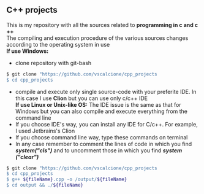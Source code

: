 ## C++ projects

This is my repository with all the sources related to **programming in c and c ++**
<br>
The compiling and execution procedure of the various sources changes according to the operating system in use
<br>
<strong>If use Windows:</strong>
- clone repository with git-bash 
```bash
$ git clone "https://github.com/vscalcione/cpp_projects
$ cd cpp_projects
```
- compile and execute only single source-code with your preferite IDE. In this case I use **Clion** but you can use only c/c++ IDE <br>
<strong>If use Linux or Unix-like OS:</strong>
The IDE issue is the same as that for Windows but you can also compile and execute everything from the command line
- If you choose IDE's way, you can install any IDE for C/c++. For example, I used Jetbrains's Clion
- If you choose command line way, type these commands on terminal
- In any case remember to comment the lines of code in which you find ***system("cls")*** and to uncomment those in which you find ***system ("clear")***
```bash
$ git clone "https://github.com/vscalcione/cpp_projects
$ cd cpp_projects
$ g++ ${fileName}.cpp -o /output/${fileName}
$ cd output && ./${fileName}
```
